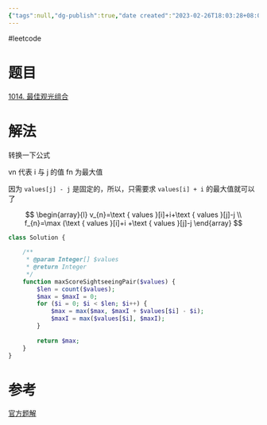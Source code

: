 ```yaml
---
{"tags":null,"dg-publish":true,"date created":"2023-02-26T18:03:28+08:00","date modified":"2024-02-28T22:24:03+08:00","permalink":"/100 Programmer/300 Leetcode/具体题目/leetcode-1014. 最佳观光组合/","dgPassFrontmatter":true,"noteIcon":"2","created":"2023-02-26T18:03:28+08:00","updated":"2024-02-28T22:24:03+08:00"}
---
```



#leetcode

# 题目

 [1014. 最佳观光组合](https://leetcode-cn.com/problems/best-sightseeing-pair/)

# 解法

转换一下公式

vn 代表 i 与 j 的值
fn 为最大值

因为 `values[j] - j` 是固定的，所以，只需要求 `values[i] + i` 的最大值就可以了

$$
\begin{array}{l}
v_{n}=\text { values }[i]+i+\text { values }[j]-j \\
f_{n}=\max (\text { values }[i]+i +\text { values }[j]-j
\end{array}
$$

``` php
class Solution {
    
    /**
     * @param Integer[] $values
     * @return Integer
     */
    function maxScoreSightseeingPair($values) {
        $len = count($values);
        $max = $maxI = 0;
        for ($i = 0; $i < $len; $i++) {
            $max = max($max, $maxI + $values[$i] - $i);
            $maxI = max($values[$i], $maxI);
        }
        
        return $max;
    }
}

```

# 参考

 [官方题解](https://leetcode-cn.com/problems/best-sightseeing-pair/solution/zui-jia-guan-guang-zu-he-by-leetcode-solution/)
